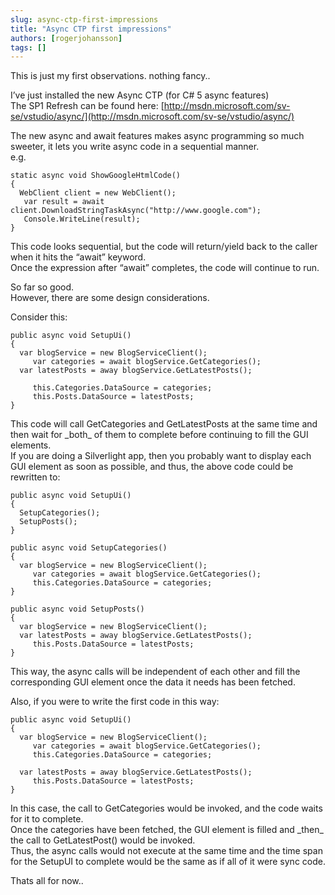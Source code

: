 ```yaml
---
slug: async-ctp-first-impressions
title: "Async CTP first impressions"
authors: [rogerjohansson]
tags: []
---
```

This is just my first observations. nothing fancy..

<!-- truncate -->

I’ve just installed the new Async CTP (for C# 5 async features)  
The SP1 Refresh can be found here: [http://msdn.microsoft.com/sv-se/vstudio/async/](http://msdn.microsoft.com/sv-se/vstudio/async/)

The new async and await features makes async programming so much sweeter, it lets you write async code in a sequential manner.  
e.g.

```
static async void ShowGoogleHtmlCode()
{
  WebClient client = new WebClient();
   var result = await client.DownloadStringTaskAsync("http://www.google.com");
   Console.WriteLine(result);
}
```

This code looks sequential, but the code will return/yield back to the caller when it hits the “await” keyword.  
Once the expression after “await” completes, the code will continue to run.

So far so good.  
However, there are some design considerations.

Consider this:

```
public async void SetupUi()
{
  var blogService = new BlogServiceClient();
     var categories = await blogService.GetCategories();
  var latestPosts = away blogService.GetLatestPosts();

     this.Categories.DataSource = categories;
     this.Posts.DataSource = latestPosts;
}
```

This code will call GetCategories and GetLatestPosts at the same time and then wait for \_both\_ of them to complete before continuing to fill the GUI elements.  
If you are doing a Silverlight app, then you probably want to display each GUI element as soon as possible, and thus, the above code could be rewritten to:

```
public async void SetupUi()
{
  SetupCategories();
  SetupPosts();
}

public async void SetupCategories()
{
  var blogService = new BlogServiceClient();
     var categories = await blogService.GetCategories();
     this.Categories.DataSource = categories;
}

public async void SetupPosts()
{
  var blogService = new BlogServiceClient();
  var latestPosts = away blogService.GetLatestPosts();
     this.Posts.DataSource = latestPosts;
}
```

This way, the async calls will be independent of each other and fill the corresponding GUI element once the data it needs has been fetched.

Also, if you were to write the first code in this way:

```
public async void SetupUi()
{
  var blogService = new BlogServiceClient();
     var categories = await blogService.GetCategories();
     this.Categories.DataSource = categories;

  var latestPosts = away blogService.GetLatestPosts();
     this.Posts.DataSource = latestPosts;
}
```

In this case, the call to GetCategories would be invoked, and the code waits for it to complete.  
Once the categories have been fetched, the GUI element is filled and \_then\_ the call to GetLatestPost() would be invoked.  
Thus, the async calls would not execute at the same time and the time span for the SetupUI to complete would be the same as if all of it were sync code.

Thats all for now..
